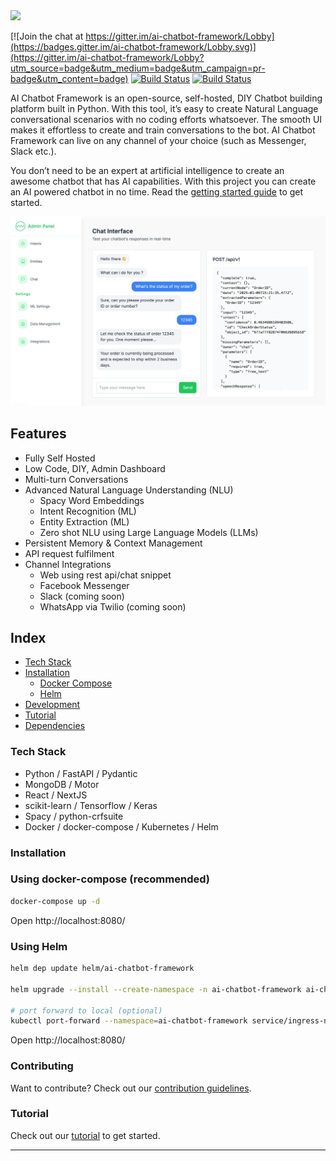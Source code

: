 <img src="https://i.ibb.co/vLR1wpG/logo.png" width="280"/>

[![Join the chat at https://gitter.im/ai-chatbot-framework/Lobby](https://badges.gitter.im/ai-chatbot-framework/Lobby.svg)](https://gitter.im/ai-chatbot-framework/Lobby?utm_source=badge&utm_medium=badge&utm_campaign=pr-badge&utm_content=badge) [![Build Status](https://github.com/alfredfrancis/ai-chatbot-framework/actions/workflows/evaluate-backend.yml/badge.svg)](https://github.com/alfredfrancis/ai-chatbot-framework/actions/workflows/evaluate-backend.yml) [![Build Status](https://github.com/alfredfrancis/ai-chatbot-framework/actions/workflows/evaluate-frontend.yml/badge.svg)](https://github.com/alfredfrancis/ai-chatbot-framework/actions/workflows/evaluate-frontend.yml)


AI Chatbot Framework is an open-source, self-hosted, DIY Chatbot building platform built in Python. With this tool, it’s easy to create Natural Language conversational scenarios with no coding efforts whatsoever. 
The smooth UI makes it effortless to create and train conversations to the bot. AI Chatbot Framework can live on any channel of your choice (such as Messenger, Slack etc.).

You don’t need to be an expert at artificial intelligence to create an awesome chatbot that has AI capabilities. With this project you can create an AI powered chatbot in no time.  Read the [getting started guide](docs/01-getting-started.md) to get started.

![](docs/screenshots/admin_chat_screenshot.png)

## Features
- Fully Self Hosted
- Low Code, DIY, Admin Dashboard
- Multi-turn Conversations
- Advanced Natural Language Understanding (NLU)
  - Spacy Word Embeddings
  - Intent Recognition (ML)
  - Entity Extraction (ML)
  - Zero shot NLU using Large Language Models (LLMs)
- Persistent Memory & Context Management
- API request fulfilment
- Channel Integrations
  - Web using rest api/chat snippet
  - Facebook Messenger
  - Slack (coming soon)
  - WhatsApp via Twilio (coming soon)


## Index

* [Tech Stack](#tech-stack)
* [Installation](#installation)
  * [Docker Compose](#using-docker-compose)
  * [Helm](#using-helm)
* [Development](#development)
* [Tutorial](#tutorial)
* [Dependencies](#dependencies-documentations)

### Tech Stack

 - Python / FastAPI / Pydantic
 - MongoDB / Motor
 - React / NextJS
 - scikit-learn / Tensorflow / Keras
 - Spacy / python-crfsuite
 - Docker / docker-compose / Kubernetes / Helm

### Installation

### Using docker-compose (recommended)
```sh
docker-compose up -d
```

Open http://localhost:8080/

### Using Helm

```sh
helm dep update helm/ai-chatbot-framework

helm upgrade --install --create-namespace -n ai-chatbot-framework ai-chatbot-framework helm/ai-chatbot-framework

# port forward to local (optional)
kubectl port-forward --namespace=ai-chatbot-framework service/ingress-nginx-controller 8080:80
```

Open http://localhost:8080/

### Contributing

Want to contribute? Check out our [contribution guidelines](CONTRIBUTING.md).

### Tutorial

Check out our [tutorial](docs/01-getting-started.md) to get started.

<hr></hr>
